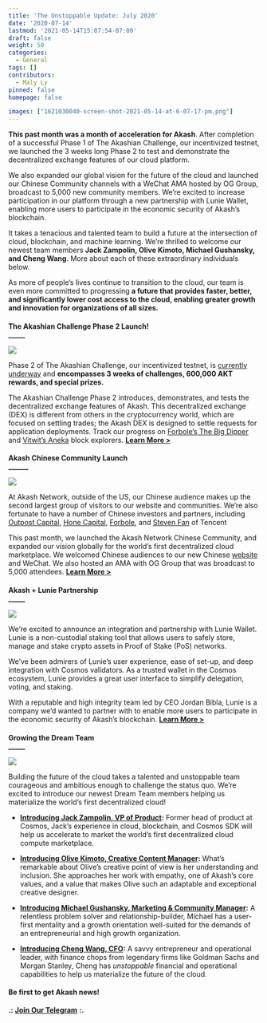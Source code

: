 ```yaml
---
title: 'The Unstoppable Update: July 2020'
date: '2020-07-14'
lastmod: '2021-05-14T15:07:54-07:00'
draft: false
weight: 50
categories:
  - General
tags: []
contributors:
  - Maly Ly
pinned: false
homepage: false

images: ["1621030040-screen-shot-2021-05-14-at-6-07-17-pm.png"]
---
```

**This past month was a month of acceleration for Akash**. After completion of a successful Phase 1 of The Akashian Challenge, our incentivized testnet, we launched the 3 weeks long Phase 2 to test and demonstrate the decentralized exchange features of our cloud platform. 

We also expanded our global vision for the future of the cloud and launched our Chinese Community channels with a WeChat AMA hosted by OG Group, broadcast to 5,000 new community members. We’re excited to increase participation in our platform through a new partnership with Lunie Wallet, enabling more users to participate in the economic security of Akash’s blockchain.

It takes a tenacious and talented team to build a future at the intersection of cloud, blockchain, and machine learning. We’re thrilled to welcome our newest team members **Jack Zampolin, Olive Kimoto, Michael Gushansky, and Cheng Wang**. More about each of these extraordinary individuals below.

As more of people’s lives continue to transition to the cloud, our team is even more committed to progressing **a future that provides faster, better, and significantly lower cost access to the cloud, enabling greater growth and innovation for organizations of all sizes.**

####   
**The Akashian Challenge Phase 2 Launch!**  
**\_\_\_\_\_**

![](https://www.datocms-assets.com/45776/1620923790-week2-banner-1-1024x768.png)

Phase 2 of The Akashian Challenge, our incentivized testnet, is [currently underway](https://akash.network/blog/the-akashian-challenge-phase-2-week-2-chaos-is-a-ladder/) and **encompasses 3 weeks of challenges, 600,000 AKT rewards, and special prizes.**  

The Akashian Challenge Phase 2 introduces, demonstrates, and tests the decentralized exchange features of Akash. This decentralized exchange (DEX) is different from others in the cryptocurrency world, which are focused on settling trades; the Akash DEX is designed to settle requests for application deployments. Track our progress on [Forbole’s The Big Dipper](https://testnet.akash.bigdipper.live/) and [Vitwit’s Aneka](https://akash.aneka.io/) block explorers. [**Learn More >**](https://akash.network/blog/the-akashian-challenge-phase-2-is-live/)

####   
**Akash Chinese Community Launch**  
**\_\_\_\_\_\_**

![](https://www.datocms-assets.com/45776/1620923804-chinese-banner-1024x768.png)

At Akash Network, outside of the US, our Chinese audience makes up the second largest group of visitors to our website and communities. We’re also fortunate to have a number of Chinese investors and partners, including [Outpost Capital](https://outpostvc.com/), [Hone Capital](http://honecap.com/), [Forbole](https://www.forbole.com/), and [Steven Fan](https://www.linkedin.com/in/stevenweifan/) of Tencent

This past month, we launched the Akash Network Chinese Community, and expanded our vision globally for the world’s first decentralized cloud marketplace. We welcomed Chinese audiences to our new Chinese [website](https://akash.network/about/?lang=zh-hans) and WeChat. We also hosted an AMA with OG Group that was broadcast to 5,000 attendees. [**Learn More >**](https://akash.network/blog/akash-network-launch-chinese-community/)

####   
**Akash + Lunie Partnership**  
**\_\_\_\_\_**

![](https://www.datocms-assets.com/45776/1620923813-lunie-banner-1024x768.png)

We’re excited to announce an integration and partnership with Lunie Wallet. Lunie is a non-custodial staking tool that allows users to safely store, manage and stake crypto assets in Proof of Stake (PoS) networks. 

We’ve been admirers of Lunie’s user experience, ease of set-up, and deep integration with Cosmos validators. As a trusted wallet in the Cosmos ecosystem, Lunie provides a great user interface to simplify delegation, voting, and staking.

With a reputable and high integrity team led by CEO Jordan Bibla, Lunie is a company we’d wanted to partner with to enable more users to participate in the economic security of Akash’s blockchain. [**Learn More >**](https://akash.network/blog/akash-network-announces-partnership-with-lunie-wallett/)

####   
**Growing the Dream Team**  
**\_\_\_\_\_**

![](https://www.datocms-assets.com/45776/1620923822-team-bw-1.png)

Building the future of the cloud takes a talented and unstoppable team courageous and ambitious enough to challenge the status quo. We’re excited to introduce our newest Dream Team members helping us materialize the world’s first decentralized cloud!

*   [**Introducing Jack Zampolin, VP of Product**](https://akash.network/blog/introducing-jack-zampolin/)**:** Former head of product at Cosmos, Jack’s experience in cloud, blockchain, and Cosmos SDK will help us accelerate to market the world’s first decentralized cloud compute marketplace. 
    
*   [**Introducing Olive Kimoto, Creative Content Manager**](https://akash.network/blog/announcing-olive-kimoto/)**:** What’s remarkable about Olive’s creative point of view is her understanding and inclusion. She approaches her work with empathy, one of Akash’s core values, and a value that makes Olive such an adaptable and exceptional creative designer.
    
*   [**Introducing Michael Gushansky, Marketing & Community Manager**](https://akash.network/blog/introducing-michael-gushansky/)**:** A relentless problem solver and relationship-builder, Michael has a user-first mentality and a growth orientation well-suited for the demands of an entrepreneurial and high growth organization. 
    
*   [**Introducing Cheng Wang, CFO**](https://akash.network/blog/introducing-cheng-wang/)**:** A savvy entrepreneur and operational leader, with finance chops from legendary firms like Goldman Sachs and Morgan Stanley, Cheng has _unstoppable_ financial and operational capabilities to help us materialize the future of the cloud.
    

#### **Be first to get Akash news!**  
**.:** [**Join Our Telegram**](https://t.me/AkashNW) **:.**